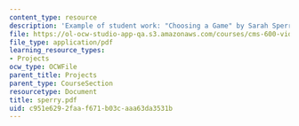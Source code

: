 ```yaml
---
content_type: resource
description: 'Example of student work: "Choosing a Game" by Sarah Sperry.'
file: https://ol-ocw-studio-app-qa.s3.amazonaws.com/courses/cms-600-videogame-theory-and-analysis-fall-2007/c951e6292faaf671b03caaa63da3531b_sperry.pdf
file_type: application/pdf
learning_resource_types:
- Projects
ocw_type: OCWFile
parent_title: Projects
parent_type: CourseSection
resourcetype: Document
title: sperry.pdf
uid: c951e629-2faa-f671-b03c-aaa63da3531b
---
```

